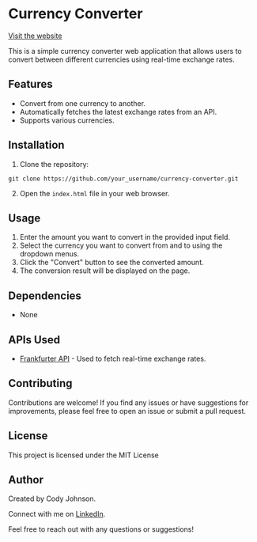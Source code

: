 # Currency Converter

[Visit the website](https://currencyconverter-johnson.netlify.app/)

This is a simple currency converter web application that allows users to convert between different currencies using real-time exchange rates.

## Features

- Convert from one currency to another.
- Automatically fetches the latest exchange rates from an API.
- Supports various currencies.

## Installation

1. Clone the repository:

```
git clone https://github.com/your_username/currency-converter.git
```

2. Open the `index.html` file in your web browser.

## Usage

1. Enter the amount you want to convert in the provided input field.
2. Select the currency you want to convert from and to using the dropdown menus.
3. Click the "Convert" button to see the converted amount.
4. The conversion result will be displayed on the page.

## Dependencies

- None

## APIs Used

- [Frankfurter API](https://www.frankfurter.app/docs/) - Used to fetch real-time exchange rates.

## Contributing

Contributions are welcome! If you find any issues or have suggestions for improvements, please feel free to open an issue or submit a pull request.

## License

This project is licensed under the MIT License

## Author

Created by Cody Johnson.

Connect with me on [LinkedIn](https://www.linkedin.com/in/cody-johnson-92460b124/).

Feel free to reach out with any questions or suggestions!

